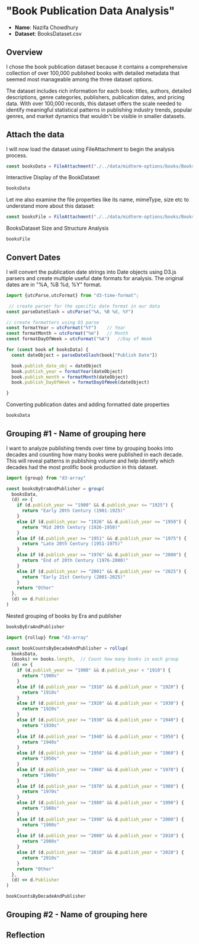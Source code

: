 # "Book Publication Data Analysis"

- **Name**: Nazifa Chowdhury
- **Dataset**: BooksDataset.csv

## Overview

I chose the book publication dataset because it contains a comprehensive collection of over 100,000 published books with detailed metadata that seemed most manageable among the three dataset options. 

The dataset includes rich information for each book: titles, authors, detailed descriptions, genre categories, publishers, publication dates, and pricing data. With over 100,000 records, this dataset offers the scale needed to identify meaningful statistical patterns in publishing industry trends, popular genres, and market dynamics that wouldn't be visible in smaller datasets.

## Attach the data

I will now load the dataset using FileAttachment to begin the analysis process.

```js
const booksData = FileAttachment("./../data/midterm-options/books/BooksDataset.csv").csv({typed: true})
```
<p class="codeblock-caption">
  Interactive Display of the BookDataset
</p>

```js
booksData
```
Let me also examine the file properties like its name, mimeType, size etc to understand more about this dataset:

```js
const booksFile = FileAttachment("./../data/midterm-options/books/BooksDataset.csv")
```

<p class="codeblock-caption">
  BooksDataset Size and Structure Analysis
</p>

```js
booksFile
```

## Convert Dates

I will convert the publication date strings into Date objects using D3.js parsers and create multiple useful date formats for analysis. The original dates are in "%A, %B %d, %Y" format.

```js
import {utcParse,utcFormat} from "d3-time-format";

 // create parser for the specific date format in our data
const parseDateSlash = utcParse("%A, %B %d, %Y")

// create formatters using D3 parse
const formatYear = utcFormat("%Y")    // Year
const formatMonth = utcFormat("%m")   // Month
const formatDayOfWeek = utcFormat("%A")   //Day of Week 

for (const book of booksData) {
  const dateObject = parseDateSlash(book["Publish Date"])

  book.publish_date_obj = dateObject
  book.publish_year = formatYear(dateObject)
  book.publish_month = formatMonth(dateObject)
  book.publish_DayOfWeek = formatDayOfWeek(dateObject)

}
```
<p class="codeblock-caption">
Converting publication dates and adding formatted date properties
</p>

```js
booksData
```

## Grouping #1 - Name of grouping here

I want to analyze publishing trends over time by grouping books into decades and counting how many books were published in each decade. This will reveal patterns in publishing volume and help identify which decades had the most prolific book production in this dataset.

```js
import {group} from "d3-array"

const booksByEraAndPublisher = group(
  booksData,
  (d) => {
    if (d.publish_year >= "1900" && d.publish_year <= "1925") {
      return "Early 20th Century (1901-1925)"
    }
    else if (d.publish_year >= "1926" && d.publish_year <= "1950") {
      return "Mid 20th Century (1926-1950)"
    }
    else if (d.publish_year >= "1951" && d.publish_year <= "1975") {
      return "Late 20th Century (1951-1975)"
    }
    else if (d.publish_year >= "1976" && d.publish_year <= "2000") {
      return "End of 20th Century (1976-2000)"
    }
    else if (d.publish_year >= "2001" && d.publish_year <= "2025") {
      return "Early 21st Century (2001-2025)"
    }
    return "Other"
  },
  (d) => d.Publisher
)
```
<p class="codeblock-caption">
Nested grouping of books by Era and publisher
</p>

```js
booksByEraAndPublisher
```

```js
import {rollup} from "d3-array"

const bookCountsByDecadeAndPublisher = rollup(
  booksData,
  (books) => books.length,  // Count how many books in each group
  (d) => {
    if (d.publish_year >= "1900" && d.publish_year < "1910") {
      return "1900s"
    }
    else if (d.publish_year >= "1910" && d.publish_year < "1920") {
      return "1910s"
    }
    else if (d.publish_year >= "1920" && d.publish_year < "1930") {
      return "1920s"
    }
    else if (d.publish_year >= "1930" && d.publish_year < "1940") {
      return "1930s"
    }
    else if (d.publish_year >= "1940" && d.publish_year < "1950") {
      return "1940s"
    }
    else if (d.publish_year >= "1950" && d.publish_year < "1960") {
      return "1950s"
    }
    else if (d.publish_year >= "1960" && d.publish_year < "1970") {
      return "1960s"
    }
    else if (d.publish_year >= "1970" && d.publish_year < "1980") {
      return "1970s"
    }
    else if (d.publish_year >= "1980" && d.publish_year < "1990") {
      return "1980s"
    }
    else if (d.publish_year >= "1990" && d.publish_year < "2000") {
      return "1990s"
    }
    else if (d.publish_year >= "2000" && d.publish_year < "2010") {
      return "2000s"
    }
    else if (d.publish_year >= "2010" && d.publish_year < "2020") {
      return "2010s"
    }
    return "Other"
  },
  (d) => d.Publisher
)
```
```js
bookCountsByDecadeAndPublisher
```
## Grouping #2 - Name of grouping here

## Reflection
